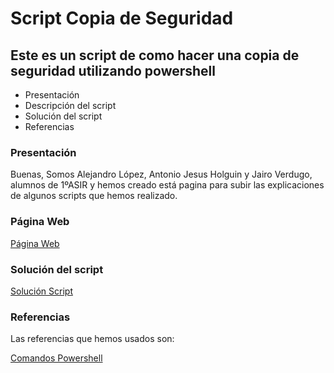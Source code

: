 # Script Copia de Seguridad
## Este es un script de como hacer una copia de seguridad utilizando powershell

- Presentación
- Descripción del script
- Solución del script
- Referencias

### Presentación

Buenas, Somos Alejandro López, Antonio Jesus Holguin y Jairo Verdugo, alumnos de 1ºASIR y hemos creado está pagina para subir las explicaciones de algunos scripts que hemos realizado.

### Página Web

[Página Web](Script.html)

### Solución del script

[Solución Script](https://github.com/alelopez98/Scriptscopiadeseguridad/blob/master/copia%20de%20seguridad.ps1)


### Referencias

Las referencias que hemos usados son:

[Comandos Powershell](https://docs.microsoft.com/en-us/powershell/module/microsoft.powershell.utility/add-type?view=powershell-6)
